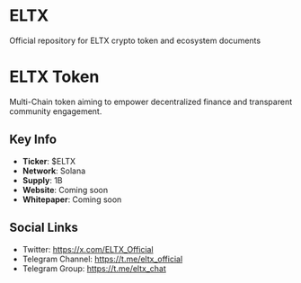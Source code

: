 # ELTX
Official repository for ELTX crypto token and ecosystem documents

# ELTX Token
Multi-Chain token aiming to empower decentralized finance and transparent community engagement.

## Key Info
- **Ticker**: $ELTX
- **Network**: Solana
- **Supply**: 1B
- **Website**: Coming soon
- **Whitepaper**: Coming soon

## Social Links
- Twitter: https://x.com/ELTX_Official
- Telegram Channel: https://t.me/eltx_official
- Telegram Group: https://t.me/eltx_chat
